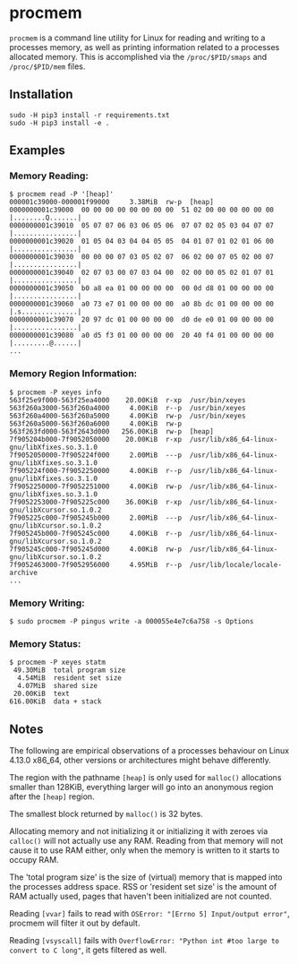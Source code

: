 procmem
=======

`procmem` is a command line utility for Linux for reading and writing
to a processes memory, as well as printing information related to a
processes allocated memory. This is accomplished via the
`/proc/$PID/smaps` and `/proc/$PID/mem` files.

Installation
------------

    sudo -H pip3 install -r requirements.txt
    sudo -H pip3 install -e .

Examples
--------

### Memory Reading:

    $ procmem read -P '[heap]'
    000001c39000-000001f99000     3.38MiB  rw-p  [heap]
    0000000001c39000  00 00 00 00 00 00 00 00  51 02 00 00 00 00 00 00  |........Q.......|
    0000000001c39010  05 07 07 06 03 06 05 06  07 07 02 05 03 04 07 07  |................|
    0000000001c39020  01 05 04 03 04 04 05 05  04 01 07 01 02 01 06 00  |................|
    0000000001c39030  00 00 00 07 03 05 02 07  06 02 00 07 05 02 00 07  |................|
    0000000001c39040  02 07 03 00 07 03 04 00  02 00 00 05 02 01 07 01  |................|
    0000000001c39050  b0 a8 ea 01 00 00 00 00  00 0d d8 01 00 00 00 00  |................|
    0000000001c39060  a0 73 e7 01 00 00 00 00  a0 8b dc 01 00 00 00 00  |.s..............|
    0000000001c39070  20 97 dc 01 00 00 00 00  d0 de e0 01 00 00 00 00  |................|
    0000000001c39080  a0 d5 f3 01 00 00 00 00  20 40 f4 01 00 00 00 00  |.........@......|
    ...

### Memory Region Information:

    $ procmem -P xeyes info
    563f25e9f000-563f25ea4000    20.00KiB  r-xp  /usr/bin/xeyes
    563f260a3000-563f260a4000     4.00KiB  r--p  /usr/bin/xeyes
    563f260a4000-563f260a5000     4.00KiB  rw-p  /usr/bin/xeyes
    563f260a5000-563f260a6000     4.00KiB  rw-p
    563f263fd000-563f2643d000   256.00KiB  rw-p  [heap]
    7f905204b000-7f9052050000    20.00KiB  r-xp  /usr/lib/x86_64-linux-gnu/libXfixes.so.3.1.0
    7f9052050000-7f905224f000     2.00MiB  ---p  /usr/lib/x86_64-linux-gnu/libXfixes.so.3.1.0
    7f905224f000-7f9052250000     4.00KiB  r--p  /usr/lib/x86_64-linux-gnu/libXfixes.so.3.1.0
    7f9052250000-7f9052251000     4.00KiB  rw-p  /usr/lib/x86_64-linux-gnu/libXfixes.so.3.1.0
    7f9052253000-7f905225c000    36.00KiB  r-xp  /usr/lib/x86_64-linux-gnu/libXcursor.so.1.0.2
    7f905225c000-7f905245b000     2.00MiB  ---p  /usr/lib/x86_64-linux-gnu/libXcursor.so.1.0.2
    7f905245b000-7f905245c000     4.00KiB  r--p  /usr/lib/x86_64-linux-gnu/libXcursor.so.1.0.2
    7f905245c000-7f905245d000     4.00KiB  rw-p  /usr/lib/x86_64-linux-gnu/libXcursor.so.1.0.2
    7f9052463000-7f9052956000     4.95MiB  r--p  /usr/lib/locale/locale-archive
    ...


### Memory Writing:

    $ sudo procmem -P pingus write -a 000055e4e7c6a758 -s Options

### Memory Status:

    $ procmem -P xeyes statm
     49.30MiB  total program size
      4.54MiB  resident set size
      4.07MiB  shared size
     20.00KiB  text
    616.00KiB  data + stack

Notes
-----

The following are empirical observations of a processes behaviour on
Linux 4.13.0 x86_64, other versions or architectures might behave
differently.

The region with the pathname `[heap]` is only used for `malloc()`
allocations smaller than 128KiB, everything larger will go into an
anonymous region after the `[heap]` region.

The smallest block returned by `malloc()` is 32 bytes.

Allocating memory and not initializing it or initializing it with
zeroes via `calloc()` will not actually use any RAM. Reading from that
memory will not cause it to use RAM either, only when the memory is
written to it starts to occupy RAM.

The 'total program size' is the size of (virtual) memory that is
mapped into the processes address space. RSS or 'resident set size' is
the amount of RAM actually used, pages that haven't been initialized
are not counted.

Reading `[vvar]` fails to read with `OSError: "[Errno 5] Input/output
error"`, procmem will filter it out by default.

Reading `[vsyscall]` fails with `OverflowError: "Python int #too large
to convert to C long"`, it gets filtered as well.
